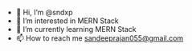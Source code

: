 - 👋 Hi, I’m @sndxp
- 👀 I’m interested in MERN Stack
- 🌱 I’m currently learning MERN Stack
- 📫 How to reach me sandeeprajan055@gmail.com


<!---
sndxp/sndxp is a ✨ special ✨ repository because its `README.md` (this file) appears on your GitHub profile.
You can click the Preview link to take a look at your changes.
--->
